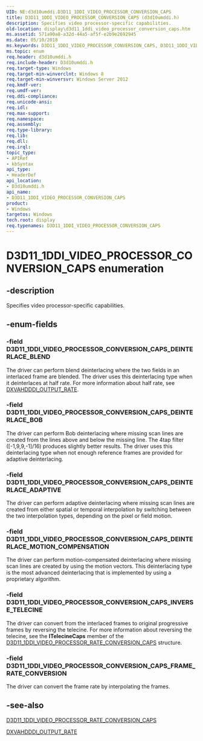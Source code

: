 ```yaml
---
UID: NE:d3d10umddi.D3D11_1DDI_VIDEO_PROCESSOR_CONVERSION_CAPS
title: D3D11_1DDI_VIDEO_PROCESSOR_CONVERSION_CAPS (d3d10umddi.h)
description: Specifies video processor-specific capabilities.
old-location: display\d3d11_1ddi_video_processor_conversion_caps.htm
ms.assetid: 571a90a8-a32d-44a5-af5f-e2b9e2692945
ms.date: 05/10/2018
ms.keywords: D3D11_1DDI_VIDEO_PROCESSOR_CONVERSION_CAPS, D3D11_1DDI_VIDEO_PROCESSOR_CONVERSION_CAPS enumeration [Display Devices], D3D11_1DDI_VIDEO_PROCESSOR_CONVERSION_CAPS_DEINTERLACE_ADAPTIVE, D3D11_1DDI_VIDEO_PROCESSOR_CONVERSION_CAPS_DEINTERLACE_BLEND, D3D11_1DDI_VIDEO_PROCESSOR_CONVERSION_CAPS_DEINTERLACE_BOB, D3D11_1DDI_VIDEO_PROCESSOR_CONVERSION_CAPS_DEINTERLACE_MOTION_COMPENSATION, D3D11_1DDI_VIDEO_PROCESSOR_CONVERSION_CAPS_FRAME_RATE_CONVERSION, D3D11_1DDI_VIDEO_PROCESSOR_CONVERSION_CAPS_INVERSE_TELECINE, d3d10umddi/D3D11_1DDI_VIDEO_PROCESSOR_CONVERSION_CAPS, d3d10umddi/D3D11_1DDI_VIDEO_PROCESSOR_CONVERSION_CAPS_DEINTERLACE_ADAPTIVE, d3d10umddi/D3D11_1DDI_VIDEO_PROCESSOR_CONVERSION_CAPS_DEINTERLACE_BLEND, d3d10umddi/D3D11_1DDI_VIDEO_PROCESSOR_CONVERSION_CAPS_DEINTERLACE_BOB, d3d10umddi/D3D11_1DDI_VIDEO_PROCESSOR_CONVERSION_CAPS_DEINTERLACE_MOTION_COMPENSATION, d3d10umddi/D3D11_1DDI_VIDEO_PROCESSOR_CONVERSION_CAPS_FRAME_RATE_CONVERSION, d3d10umddi/D3D11_1DDI_VIDEO_PROCESSOR_CONVERSION_CAPS_INVERSE_TELECINE, display.d3d11_1ddi_video_processor_conversion_caps
ms.topic: enum
req.header: d3d10umddi.h
req.include-header: D3d10umddi.h
req.target-type: Windows
req.target-min-winverclnt: Windows 8
req.target-min-winversvr: Windows Server 2012
req.kmdf-ver: 
req.umdf-ver: 
req.ddi-compliance: 
req.unicode-ansi: 
req.idl: 
req.max-support: 
req.namespace: 
req.assembly: 
req.type-library: 
req.lib: 
req.dll: 
req.irql: 
topic_type:
- APIRef
- kbSyntax
api_type:
- HeaderDef
api_location:
- D3d10umddi.h
api_name:
- D3D11_1DDI_VIDEO_PROCESSOR_CONVERSION_CAPS
product:
- Windows
targetos: Windows
tech.root: display
req.typenames: D3D11_1DDI_VIDEO_PROCESSOR_CONVERSION_CAPS
---
```


# D3D11_1DDI_VIDEO_PROCESSOR_CONVERSION_CAPS enumeration


## -description


Specifies video processor-specific capabilities.


## -enum-fields




### -field D3D11_1DDI_VIDEO_PROCESSOR_CONVERSION_CAPS_DEINTERLACE_BLEND

The driver can perform blend deinterlacing where the two fields in an interlaced frame are blended. The driver uses this deinterlacing type when it deinterlaces at half rate. For more information about half rate, see <a href="https://docs.microsoft.com/windows-hardware/drivers/ddi/content/d3dumddi/ne-d3dumddi-_dxvahdddi_output_rate">DXVAHDDDI_OUTPUT_RATE</a>.


### -field D3D11_1DDI_VIDEO_PROCESSOR_CONVERSION_CAPS_DEINTERLACE_BOB

The driver can perform Bob deinterlacing where missing scan lines are created from the lines above and below the missing line. The 4tap filter ([-1,9,9,-1]/16) produces slightly better results. The driver uses this deinterlacing type when not enough reference frames are provided for adaptive deinterlacing.


### -field D3D11_1DDI_VIDEO_PROCESSOR_CONVERSION_CAPS_DEINTERLACE_ADAPTIVE

The driver can perform adaptive deinterlacing where missing scan lines are created from either spatial or temporal interpolation by switching between the two interpolation types, depending on the pixel or field motion.


### -field D3D11_1DDI_VIDEO_PROCESSOR_CONVERSION_CAPS_DEINTERLACE_MOTION_COMPENSATION

The driver can perform motion-compensated deinterlacing where missing scan lines are created by using the motion vectors. This deinterlacing type is the most advanced deinterlacing that is implemented by using a proprietary algorithm.


### -field D3D11_1DDI_VIDEO_PROCESSOR_CONVERSION_CAPS_INVERSE_TELECINE

The driver can convert from the interlaced frames to original progressive frames by reversing the telecine. For more information about reversing the telecine, see the <b>ITelecineCaps</b> member of the <a href="https://docs.microsoft.com/windows-hardware/drivers/ddi/content/d3d10umddi/ns-d3d10umddi-d3d11_1ddi_video_processor_rate_conversion_caps">D3D11_1DDI_VIDEO_PROCESSOR_RATE_CONVERSION_CAPS</a> structure.


### -field D3D11_1DDI_VIDEO_PROCESSOR_CONVERSION_CAPS_FRAME_RATE_CONVERSION

The driver can convert the frame rate by interpolating the frames.


## -see-also




<a href="https://docs.microsoft.com/windows-hardware/drivers/ddi/content/d3d10umddi/ns-d3d10umddi-d3d11_1ddi_video_processor_rate_conversion_caps">D3D11_1DDI_VIDEO_PROCESSOR_RATE_CONVERSION_CAPS</a>



<a href="https://docs.microsoft.com/windows-hardware/drivers/ddi/content/d3dumddi/ne-d3dumddi-_dxvahdddi_output_rate">DXVAHDDDI_OUTPUT_RATE</a>
 

 

